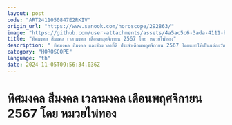 ```yaml
---
layout: post
code: "ART2411050847E2RKIV"
origin_url: "https://www.sanook.com/horoscope/292863/"
image: "https://github.com/user-attachments/assets/4a5ac5c6-3ada-4111-b31b-8b104a751fb5"
title: "ทิศมงคล สีมงคล เวลามงคล เดือนพฤศจิกายน 2567 โดย หมวยไพ่ทอง"
description: " ทิศมงคล สีมงคล และช่วงเวลาที่ดี ประจำเดือนพฤศจิกายน 2567 โดยแยกให้เป็นแต่ละวันเพื่อให้ทุกท่านได้นำไปปรับใช้ได้ในทุก ๆ วัน"
category: "HOROSCOPE"
language: "th"
date: 2024-11-05T09:56:34.036Z
---
```


# ทิศมงคล สีมงคล เวลามงคล เดือนพฤศจิกายน 2567 โดย หมวยไพ่ทอง
